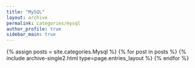```yaml
---
title: "MySQL"
layout: archive
permalink: categories/mysql
author_profile: true
sidebar_main: true
---
```



{% assign posts = site.categories.Mysql %}
{% for post in posts %} {% include archive-single2.html type=page.entries_layout %} {% endfor %}